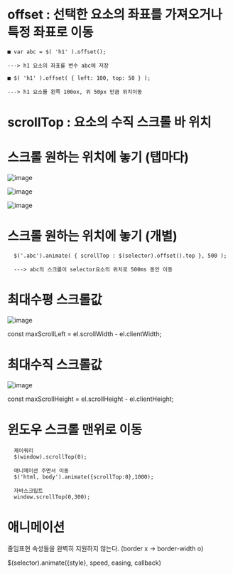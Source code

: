 # offset : 선택한 요소의 좌표를 가져오거나 특정 좌표로 이동

   
    ■ var abc = $( 'h1' ).offset();
    
    ---> h1 요소의 좌표를 변수 abc에 저장

    ■ $( 'h1' ).offset( { left: 100, top: 50 } );

    ---> h1 요소를 왼쪽 100ox, 위 50px 만큼 위치이동


# scrollTop : 요소의 수직 스크롤 바 위치







# 스크롤 원하는 위치에 놓기 (탭마다)

![image](https://github.com/YENAZIGMINA/Publilshing/assets/129706758/42788a1d-2c08-466e-8535-0570cd6bcff9)

![image](https://github.com/YENAZIGMINA/Publilshing/assets/129706758/c9f547cb-6dd1-4908-a78a-e489f00be5e4)

![image](https://github.com/YENAZIGMINA/Publilshing/assets/129706758/d36778f8-4b13-4418-b914-a82aab981561)


# 스크롤 원하는 위치에 놓기 (개별)

      $('.abc').animate( { scrollTop : $(selector).offset().top }, 500 );

      ---> abc의 스크롤이 selector요소의 위치로 500ms 동안 이동



# 최대수평 스크롤값

![image](https://github.com/YENAZIGMINA/Publilshing/assets/129706758/3e5027e5-3bba-4c4a-b39d-01e754b1e541)

const maxScrollLeft = el.scrollWidth - el.clientWidth;

# 최대수직 스크롤값
![image](https://github.com/YENAZIGMINA/Publilshing/assets/129706758/406a48a1-cf83-48c9-95d8-8dffbf6076c5)

const maxScrollHeight = el.scrollHeight - el.clientHeight;




# 윈도우 스크롤 맨위로 이동

      제이쿼리
      $(window).scrollTop(0);

      애니메이션 주면서 이동
      $('html, body').animate({scrollTop:0},1000);

      자바스크립트
      window.scrollTop(0,300);


# 애니메이션

줄임표현 속성들을 완벽히 지원하지 않는다. (border x -> border-width o)

$(selector).animate({style}, speed, easing, callback)



